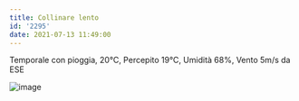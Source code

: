 ```yaml
---
title: Collinare lento
id: '2295'
date: 2021-07-13 11:49:00
---
```


Temporale con pioggia, 20°C, Percepito 19°C, Umidità 68%, Vento 5m/s da ESE
<!-- more -->
![image](/images/2021/08/20210713-activity-map.png)